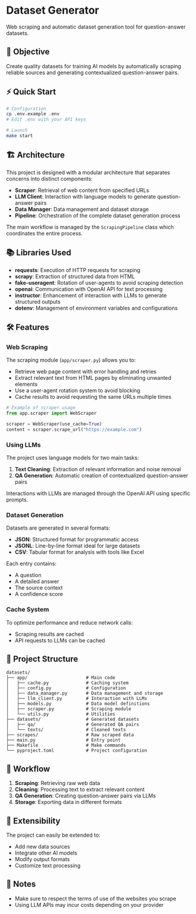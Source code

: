 # Dataset Generator

Web scraping and automatic dataset generation tool for question-answer datasets.

## 🎯 Objective

Create quality datasets for training AI models by automatically scraping reliable sources and generating contextualized question-answer pairs.

## ⚡ Quick Start

```bash
# Configuration
cp .env.example .env
# Edit .env with your API keys

# Launch
make start
```

## 🏗️ Architecture

This project is designed with a modular architecture that separates concerns into distinct components:

- **Scraper**: Retrieval of web content from specified URLs
- **LLM Client**: Interaction with language models to generate question-answer pairs
- **Data Manager**: Data management and dataset storage
- **Pipeline**: Orchestration of the complete dataset generation process

The main workflow is managed by the `ScrapingPipeline` class which coordinates the entire process.

## 📚 Libraries Used

- **requests**: Execution of HTTP requests for scraping
- **scrapy**: Extraction of structured data from HTML
- **fake-useragent**: Rotation of user-agents to avoid scraping detection
- **openai**: Communication with OpenAI API for text processing
- **instructor**: Enhancement of interaction with LLMs to generate structured outputs
- **dotenv**: Management of environment variables and configurations

## 🛠️ Features

### Web Scraping

The scraping module (`app/scraper.py`) allows you to:
- Retrieve web page content with error handling and retries
- Extract relevant text from HTML pages by eliminating unwanted elements
- Use a user-agent rotation system to avoid blocking
- Cache results to avoid requesting the same URLs multiple times

```python
# Example of scraper usage
from app.scraper import WebScraper

scraper = WebScraper(use_cache=True)
content = scraper.scrape_url("https://example.com")
```

### Using LLMs

The project uses language models for two main tasks:

1. **Text Cleaning**: Extraction of relevant information and noise removal
2. **QA Generation**: Automatic creation of contextualized question-answer pairs

Interactions with LLMs are managed through the OpenAI API using specific prompts.

### Dataset Generation

Datasets are generated in several formats:
- **JSON**: Structured format for programmatic access
- **JSONL**: Line-by-line format ideal for large datasets
- **CSV**: Tabular format for analysis with tools like Excel

Each entry contains:
- A question
- A detailed answer
- The source context
- A confidence score

### Cache System

To optimize performance and reduce network calls:
- Scraping results are cached
- API requests to LLMs can be cached

## 📂 Project Structure

```
datasets/
├── app/                      # Main code
│   ├── cache.py              # Caching system
│   ├── config.py             # Configuration
│   ├── data_manager.py       # Data management and storage
│   ├── llm_client.py         # Interaction with LLMs
│   ├── models.py             # Data model definitions
│   ├── scraper.py            # Scraping module
│   └── utils.py              # Utilities
├── datasets/                 # Generated datasets
│   ├── qa/                   # Generated QA pairs
│   └── texts/                # Cleaned texts
├── scrapes/                  # Raw scraped data
├── main.py                   # Entry point
├── Makefile                  # Make commands
└── pyproject.toml            # Project configuration
```

## 🔄 Workflow

1. **Scraping**: Retrieving raw web data
2. **Cleaning**: Processing text to extract relevant content
3. **QA Generation**: Creating question-answer pairs via LLMs
4. **Storage**: Exporting data in different formats

## 🧩 Extensibility

The project can easily be extended to:
- Add new data sources
- Integrate other AI models
- Modify output formats
- Customize text processing

## 📝 Notes

- Make sure to respect the terms of use of the websites you scrape
- Using LLM APIs may incur costs depending on your provider

